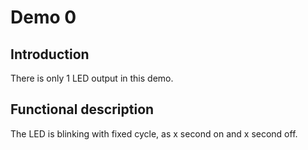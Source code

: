 # Demo 0

## Introduction

There is only 1 LED output in this demo.

## Functional description

The LED is blinking with fixed cycle, as x second on and x second off.


